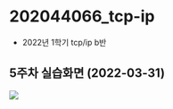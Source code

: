 # 202044066_tcp-ip
  - 2022년 1학기 tcp/ip b반
 
## 5주차 실습화면 (2022-03-31)

<img width="" height="" src=./hhi124/5주차실습화면.png></img>

